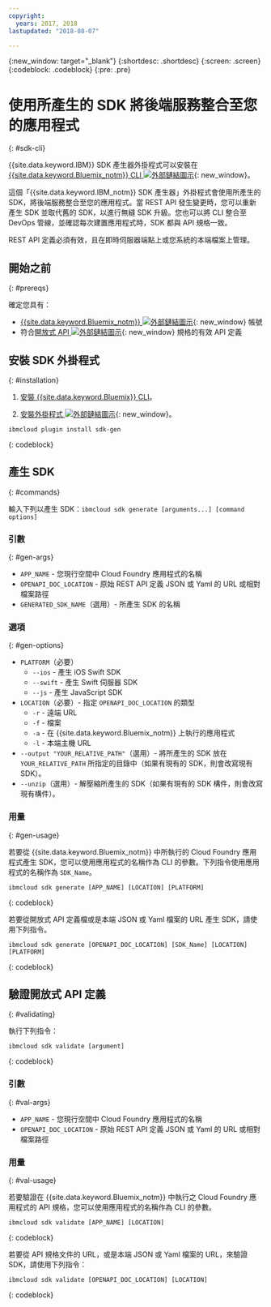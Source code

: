 ```yaml
---
copyright:
  years: 2017, 2018
lastupdated: "2018-08-07"

---
```


{:new_window: target="_blank"}
{:shortdesc: .shortdesc}
{:screen: .screen}
{:codeblock: .codeblock}
{:pre: .pre}

# 使用所產生的 SDK 將後端服務整合至您的應用程式
{: #sdk-cli}

{{site.data.keyword.IBM}} SDK 產生器外掛程式可以安裝在 [{{site.data.keyword.Bluemix_notm}} CLI ![外部鏈結圖示](../../icons/launch-glyph.svg "外部鏈結圖示")](/docs/cli/reference/bluemix_cli/index.html){: new_window}。

這個「{{site.data.keyword.IBM_notm}} SDK 產生器」外掛程式會使用所產生的 SDK，將後端服務整合至您的應用程式。當 REST API 發生變更時，您可以重新產生 SDK 並取代舊的 SDK，以進行無縫 SDK 升級。您也可以將 CLI 整合至 DevOps 管線，並確認每次建置應用程式時，SDK 都與 API 規格一致。

REST API 定義必須有效，且在即時伺服器端點上或您系統的本端檔案上管理。

## 開始之前
{: #prereqs}

確定您具有：

* [{{site.data.keyword.Bluemix_notm}} ![外部鏈結圖示](../../icons/launch-glyph.svg "外部鏈結圖示")](http://bluemix.net){: new_window} 帳號
* 符合[開放式 API ![外部鏈結圖示](../../icons/launch-glyph.svg "外部鏈結圖示")](https://www.openapis.org/){: new_window} 規格的有效 API 定義

## 安裝 SDK 外掛程式
{: #installation}

1. [安裝 {{site.data.keyword.Bluemix}} CLI](/docs/cli/reference/bluemix_cli/get_started.html)。

2. [安裝外掛程式 ![外部鏈結圖示](../../icons/launch-glyph.svg "外部鏈結圖示")](/docs/cli/reference/bluemix_cli/index.html#install_plug-in){: new_window}。

  ```
  ibmcloud plugin install sdk-gen
  ```
  {: codeblock}

## 產生 SDK
{: #commands}

輸入下列以產生 SDK：`ibmcloud sdk generate [arguments...] [command options]`

### 引數
{: #gen-args}

* `APP_NAME` - 您現行空間中 Cloud Foundry 應用程式的名稱
* `OPENAPI_DOC_LOCATION` - 原始 REST API 定義 JSON 或 Yaml 的 URL 或相對檔案路徑
* `GENERATED_SDK_NAME`（選用）- 所產生 SDK 的名稱

### 選項
{: #gen-options}

* `PLATFORM`（必要）
   * `--ios` - 產生 iOS Swift SDK
   * `--swift` - 產生 Swift 伺服器 SDK
   * `--js` - 產生 JavaScript SDK
* `LOCATION`（必要）- 指定 `OPENAPI_DOC_LOCATION` 的類型
   * `-r` - 遠端 URL
   * `-f` - 檔案
   * `-a` - 在 {{site.data.keyword.Bluemix_notm}} 上執行的應用程式
   * `-l` - 本端主機 URL
* `--output "YOUR_RELATIVE_PATH"`（選用）- 將所產生的 SDK 放在 `YOUR_RELATIVE_PATH` 所指定的目錄中（如果有現有的 SDK，則會改寫現有 SDK）。
* `--unzip`（選用）- 解壓縮所產生的 SDK（如果有現有的 SDK 構件，則會改寫現有構件）。

### 用量
{: #gen-usage}

若要從 {{site.data.keyword.Bluemix_notm}} 中所執行的 Cloud Foundry 應用程式產生 SDK，您可以使用應用程式的名稱作為 CLI 的參數。下列指令使用應用程式的名稱作為 `SDK_Name`。

```
ibmcloud sdk generate [APP_NAME] [LOCATION] [PLATFORM]
```
{: codeblock}

若要從開放式 API 定義檔或是本端 JSON 或 Yaml 檔案的 URL 產生 SDK，請使用下列指令。

```
ibmcloud sdk generate [OPENAPI_DOC_LOCATION] [SDK_Name] [LOCATION] [PLATFORM]
```
{: codeblock}

## 驗證開放式 API 定義
{: #validating}

執行下列指令：
```
ibmcloud sdk validate [argument]
```
{: codeblock}

### 引數
{: #val-args}

* `APP_NAME` - 您現行空間中 Cloud Foundry 應用程式的名稱
* `OPENAPI_DOC_LOCATION` - 原始 REST API 定義 JSON 或 Yaml 的 URL 或相對檔案路徑

### 用量
{: #val-usage}

若要驗證在 {{site.data.keyword.Bluemix_notm}} 中執行之 Cloud Foundry 應用程式的 API 規格，您可以使用應用程式的名稱作為 CLI 的參數。
```
ibmcloud sdk validate [APP_NAME] [LOCATION]
```
{: codeblock}

若要從 API 規格文件的 URL，或是本端 JSON 或 Yaml 檔案的 URL，來驗證 SDK，請使用下列指令：
```
ibmcloud sdk validate [OPENAPI_DOC_LOCATION] [LOCATION]
```
{: codeblock}
